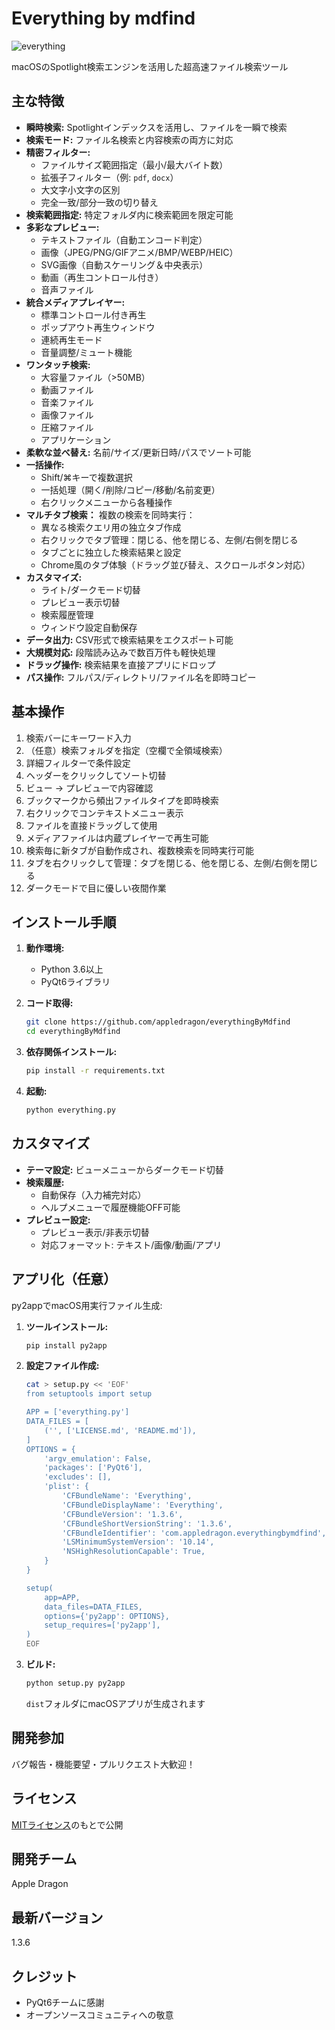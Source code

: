 # Everything by mdfind
<img alt="everything" src="https://github.com/user-attachments/assets/84dc4f48-201f-40f5-8b2b-9f8f6070a9b2" />

macOSのSpotlight検索エンジンを活用した超高速ファイル検索ツール

## 主な特徴

* **瞬時検索:** Spotlightインデックスを活用し、ファイルを一瞬で検索
* **検索モード:** ファイル名検索と内容検索の両方に対応
* **精密フィルター:**
    * ファイルサイズ範囲指定（最小/最大バイト数）
    * 拡張子フィルター（例: `pdf`, `docx`）
    * 大文字小文字の区別
    * 完全一致/部分一致の切り替え
* **検索範囲指定:** 特定フォルダ内に検索範囲を限定可能
* **多彩なプレビュー:**
    * テキストファイル（自動エンコード判定）
    * 画像（JPEG/PNG/GIFアニメ/BMP/WEBP/HEIC）
    * SVG画像（自動スケーリング＆中央表示）
    * 動画（再生コントロール付き）
    * 音声ファイル
* **統合メディアプレイヤー:**
    * 標準コントロール付き再生
    * ポップアウト再生ウィンドウ
    * 連続再生モード
    * 音量調整/ミュート機能
* **ワンタッチ検索:**
    * 大容量ファイル（>50MB）
    * 動画ファイル
    * 音楽ファイル
    * 画像ファイル
    * 圧縮ファイル
    * アプリケーション
* **柔軟な並べ替え:** 名前/サイズ/更新日時/パスでソート可能
* **一括操作:**
    * Shift/⌘キーで複数選択
    * 一括処理（開く/削除/コピー/移動/名前変更）
    * 右クリックメニューから各種操作
* **マルチタブ検索：** 複数の検索を同時実行：
    * 異なる検索クエリ用の独立タブ作成
    * 右クリックでタブ管理：閉じる、他を閉じる、左側/右側を閉じる
    * タブごとに独立した検索結果と設定
    * Chrome風のタブ体験（ドラッグ並び替え、スクロールボタン対応）
* **カスタマイズ:**
    * ライト/ダークモード切替
    * プレビュー表示切替
    * 検索履歴管理
    * ウィンドウ設定自動保存
* **データ出力:** CSV形式で検索結果をエクスポート可能
* **大規模対応:** 段階読み込みで数百万件も軽快処理
* **ドラッグ操作:** 検索結果を直接アプリにドロップ
* **パス操作:** フルパス/ディレクトリ/ファイル名を即時コピー

## 基本操作

1. 検索バーにキーワード入力
2. （任意）検索フォルダを指定（空欄で全領域検索）
3. 詳細フィルターで条件設定
4. ヘッダーをクリックしてソート切替
5. ビュー → プレビューで内容確認
6. ブックマークから頻出ファイルタイプを即時検索
7. 右クリックでコンテキストメニュー表示
8. ファイルを直接ドラッグして使用
9. メディアファイルは内蔵プレイヤーで再生可能
10. 検索毎に新タブが自動作成され、複数検索を同時実行可能
11. タブを右クリックして管理：タブを閉じる、他を閉じる、左側/右側を閉じる
12. ダークモードで目に優しい夜間作業

## インストール手順

1. **動作環境:**
    * Python 3.6以上
    * PyQt6ライブラリ

2. **コード取得:**
    ```bash
    git clone https://github.com/appledragon/everythingByMdfind
    cd everythingByMdfind
    ```

3. **依存関係インストール:**
    ```bash
    pip install -r requirements.txt
    ```

4. **起動:**
    ```bash
    python everything.py
    ```

## カスタマイズ

* **テーマ設定:** ビューメニューからダークモード切替
* **検索履歴:** 
  - 自動保存（入力補完対応）
  - ヘルプメニューで履歴機能OFF可能
* **プレビュー設定:**
  - プレビュー表示/非表示切替
  - 対応フォーマット: テキスト/画像/動画/アプリ

## アプリ化（任意）

py2appでmacOS用実行ファイル生成:

1. **ツールインストール:**
    ```bash
    pip install py2app
    ```

2. **設定ファイル作成:**
    ```bash
    cat > setup.py << 'EOF'
    from setuptools import setup

    APP = ['everything.py']
    DATA_FILES = [
        ('', ['LICENSE.md', 'README.md']),
    ]
    OPTIONS = {
        'argv_emulation': False,
        'packages': ['PyQt6'],
        'excludes': [],
        'plist': {
            'CFBundleName': 'Everything',
            'CFBundleDisplayName': 'Everything',
            'CFBundleVersion': '1.3.6',
            'CFBundleShortVersionString': '1.3.6',
            'CFBundleIdentifier': 'com.appledragon.everythingbymdfind',
            'LSMinimumSystemVersion': '10.14',
            'NSHighResolutionCapable': True,
        }
    }

    setup(
        app=APP,
        data_files=DATA_FILES,
        options={'py2app': OPTIONS},
        setup_requires=['py2app'],
    )
    EOF
    ```

3. **ビルド:**
    ```bash
    python setup.py py2app
    ```
    `dist`フォルダにmacOSアプリが生成されます

## 開発参加

バグ報告・機能要望・プルリクエスト大歓迎！

## ライセンス

[MITライセンス](LICENSE.md)のもとで公開

## 開発チーム

Apple Dragon

## 最新バージョン

1.3.6

## クレジット

* PyQt6チームに感謝
* オープンソースコミュニティへの敬意


